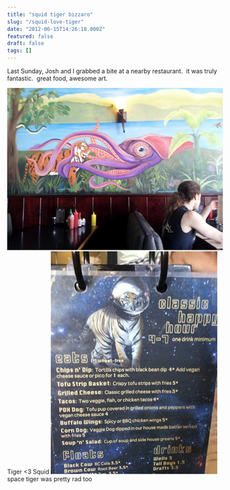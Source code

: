 ```yaml
---
title: "squid tiger bizzaro"
slug: "/squid-love-tiger"
date: "2012-06-15T14:26:18.000Z"
featured: false
draft: false
tags: []
---
```



Last Sunday, Josh and I grabbed a bite at a nearby restaurant.  it was truly fantastic.  great food, awesome art.

![](./images/20120610_125219.jpg "tiger_squid_love") Tiger <3 Squid ![Space Tiger](./images/20120610_120927.jpg "tiger_space") space tiger was pretty rad too

